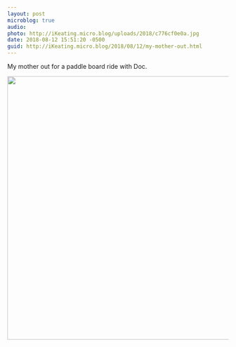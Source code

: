 ```yaml
---
layout: post
microblog: true
audio: 
photo: http://iKeating.micro.blog/uploads/2018/c776cf0e0a.jpg
date: 2018-08-12 15:51:20 -0500
guid: http://iKeating.micro.blog/2018/08/12/my-mother-out.html
---
```

My mother out for a paddle board ride with Doc.

<img src="http://iKeating.micro.blog/uploads/2018/c776cf0e0a.jpg" width="600" height="600" />
